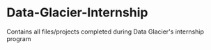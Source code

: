 # Data-Glacier-Internship
Contains all files/projects completed during Data Glacier's internship program
